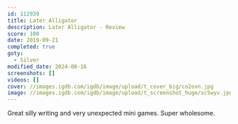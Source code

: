 ```yaml
---
id: 112939
title: Later Alligator
description: Later Alligator - Review
score: 100
date: 2019-09-21
completed: true
goty:
  - Silver
modified_date: 2024-08-16
screenshots: []
videos: []
cover: //images.igdb.com/igdb/image/upload/t_cover_big/co2ovn.jpg
image: //images.igdb.com/igdb/image/upload/t_screenshot_huge/sc5wyv.jpg
---
```

Great silly writing and very unexpected mini games. Super wholesome.